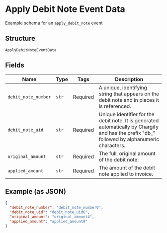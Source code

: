 
# Apply Debit Note Event Data

Example schema for an `apply_debit_note` event

## Structure

`ApplyDebitNoteEventData`

## Fields

| Name | Type | Tags | Description |
|  --- | --- | --- | --- |
| `debit_note_number` | `str` | Required | A unique, identifying string that appears on the debit note and in places it is referenced. |
| `debit_note_uid` | `str` | Required | Unique identifier for the debit note. It is generated automatically by Chargify and has the prefix "db_" followed by alphanumeric characters. |
| `original_amount` | `str` | Required | The full, original amount of the debit note. |
| `applied_amount` | `str` | Required | The amount of the debit note applied to invoice. |

## Example (as JSON)

```json
{
  "debit_note_number": "debit_note_number0",
  "debit_note_uid": "debit_note_uid6",
  "original_amount": "original_amount4",
  "applied_amount": "applied_amount8"
}
```


